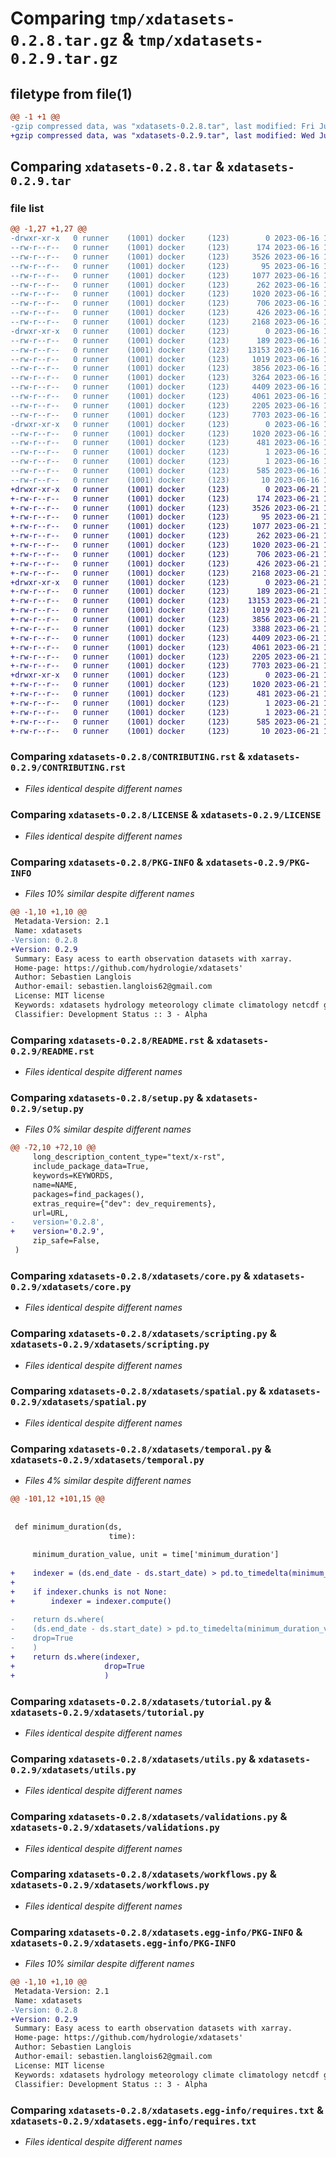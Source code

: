 # Comparing `tmp/xdatasets-0.2.8.tar.gz` & `tmp/xdatasets-0.2.9.tar.gz`

## filetype from file(1)

```diff
@@ -1 +1 @@
-gzip compressed data, was "xdatasets-0.2.8.tar", last modified: Fri Jun 16 19:02:46 2023, max compression
+gzip compressed data, was "xdatasets-0.2.9.tar", last modified: Wed Jun 21 16:27:00 2023, max compression
```

## Comparing `xdatasets-0.2.8.tar` & `xdatasets-0.2.9.tar`

### file list

```diff
@@ -1,27 +1,27 @@
-drwxr-xr-x   0 runner    (1001) docker     (123)        0 2023-06-16 19:02:46.247897 xdatasets-0.2.8/
--rw-r--r--   0 runner    (1001) docker     (123)      174 2023-06-16 19:02:42.000000 xdatasets-0.2.8/AUTHORS.rst
--rw-r--r--   0 runner    (1001) docker     (123)     3526 2023-06-16 19:02:42.000000 xdatasets-0.2.8/CONTRIBUTING.rst
--rw-r--r--   0 runner    (1001) docker     (123)       95 2023-06-16 19:02:42.000000 xdatasets-0.2.8/HISTORY.rst
--rw-r--r--   0 runner    (1001) docker     (123)     1077 2023-06-16 19:02:42.000000 xdatasets-0.2.8/LICENSE
--rw-r--r--   0 runner    (1001) docker     (123)      262 2023-06-16 19:02:42.000000 xdatasets-0.2.8/MANIFEST.in
--rw-r--r--   0 runner    (1001) docker     (123)     1020 2023-06-16 19:02:46.247897 xdatasets-0.2.8/PKG-INFO
--rw-r--r--   0 runner    (1001) docker     (123)      706 2023-06-16 19:02:42.000000 xdatasets-0.2.8/README.rst
--rw-r--r--   0 runner    (1001) docker     (123)      426 2023-06-16 19:02:46.247897 xdatasets-0.2.8/setup.cfg
--rw-r--r--   0 runner    (1001) docker     (123)     2168 2023-06-16 19:02:42.000000 xdatasets-0.2.8/setup.py
-drwxr-xr-x   0 runner    (1001) docker     (123)        0 2023-06-16 19:02:46.247897 xdatasets-0.2.8/xdatasets/
--rw-r--r--   0 runner    (1001) docker     (123)      189 2023-06-16 19:02:42.000000 xdatasets-0.2.8/xdatasets/__init__.py
--rw-r--r--   0 runner    (1001) docker     (123)    13153 2023-06-16 19:02:42.000000 xdatasets-0.2.8/xdatasets/core.py
--rw-r--r--   0 runner    (1001) docker     (123)     1019 2023-06-16 19:02:42.000000 xdatasets-0.2.8/xdatasets/scripting.py
--rw-r--r--   0 runner    (1001) docker     (123)     3856 2023-06-16 19:02:42.000000 xdatasets-0.2.8/xdatasets/spatial.py
--rw-r--r--   0 runner    (1001) docker     (123)     3264 2023-06-16 19:02:42.000000 xdatasets-0.2.8/xdatasets/temporal.py
--rw-r--r--   0 runner    (1001) docker     (123)     4409 2023-06-16 19:02:42.000000 xdatasets-0.2.8/xdatasets/tutorial.py
--rw-r--r--   0 runner    (1001) docker     (123)     4061 2023-06-16 19:02:42.000000 xdatasets-0.2.8/xdatasets/utils.py
--rw-r--r--   0 runner    (1001) docker     (123)     2205 2023-06-16 19:02:42.000000 xdatasets-0.2.8/xdatasets/validations.py
--rw-r--r--   0 runner    (1001) docker     (123)     7703 2023-06-16 19:02:42.000000 xdatasets-0.2.8/xdatasets/workflows.py
-drwxr-xr-x   0 runner    (1001) docker     (123)        0 2023-06-16 19:02:46.247897 xdatasets-0.2.8/xdatasets.egg-info/
--rw-r--r--   0 runner    (1001) docker     (123)     1020 2023-06-16 19:02:46.000000 xdatasets-0.2.8/xdatasets.egg-info/PKG-INFO
--rw-r--r--   0 runner    (1001) docker     (123)      481 2023-06-16 19:02:46.000000 xdatasets-0.2.8/xdatasets.egg-info/SOURCES.txt
--rw-r--r--   0 runner    (1001) docker     (123)        1 2023-06-16 19:02:46.000000 xdatasets-0.2.8/xdatasets.egg-info/dependency_links.txt
--rw-r--r--   0 runner    (1001) docker     (123)        1 2023-06-16 19:02:46.000000 xdatasets-0.2.8/xdatasets.egg-info/not-zip-safe
--rw-r--r--   0 runner    (1001) docker     (123)      585 2023-06-16 19:02:46.000000 xdatasets-0.2.8/xdatasets.egg-info/requires.txt
--rw-r--r--   0 runner    (1001) docker     (123)       10 2023-06-16 19:02:46.000000 xdatasets-0.2.8/xdatasets.egg-info/top_level.txt
+drwxr-xr-x   0 runner    (1001) docker     (123)        0 2023-06-21 16:27:00.074075 xdatasets-0.2.9/
+-rw-r--r--   0 runner    (1001) docker     (123)      174 2023-06-21 16:26:52.000000 xdatasets-0.2.9/AUTHORS.rst
+-rw-r--r--   0 runner    (1001) docker     (123)     3526 2023-06-21 16:26:52.000000 xdatasets-0.2.9/CONTRIBUTING.rst
+-rw-r--r--   0 runner    (1001) docker     (123)       95 2023-06-21 16:26:52.000000 xdatasets-0.2.9/HISTORY.rst
+-rw-r--r--   0 runner    (1001) docker     (123)     1077 2023-06-21 16:26:52.000000 xdatasets-0.2.9/LICENSE
+-rw-r--r--   0 runner    (1001) docker     (123)      262 2023-06-21 16:26:52.000000 xdatasets-0.2.9/MANIFEST.in
+-rw-r--r--   0 runner    (1001) docker     (123)     1020 2023-06-21 16:27:00.074075 xdatasets-0.2.9/PKG-INFO
+-rw-r--r--   0 runner    (1001) docker     (123)      706 2023-06-21 16:26:52.000000 xdatasets-0.2.9/README.rst
+-rw-r--r--   0 runner    (1001) docker     (123)      426 2023-06-21 16:27:00.074075 xdatasets-0.2.9/setup.cfg
+-rw-r--r--   0 runner    (1001) docker     (123)     2168 2023-06-21 16:26:52.000000 xdatasets-0.2.9/setup.py
+drwxr-xr-x   0 runner    (1001) docker     (123)        0 2023-06-21 16:27:00.074075 xdatasets-0.2.9/xdatasets/
+-rw-r--r--   0 runner    (1001) docker     (123)      189 2023-06-21 16:26:52.000000 xdatasets-0.2.9/xdatasets/__init__.py
+-rw-r--r--   0 runner    (1001) docker     (123)    13153 2023-06-21 16:26:52.000000 xdatasets-0.2.9/xdatasets/core.py
+-rw-r--r--   0 runner    (1001) docker     (123)     1019 2023-06-21 16:26:52.000000 xdatasets-0.2.9/xdatasets/scripting.py
+-rw-r--r--   0 runner    (1001) docker     (123)     3856 2023-06-21 16:26:52.000000 xdatasets-0.2.9/xdatasets/spatial.py
+-rw-r--r--   0 runner    (1001) docker     (123)     3388 2023-06-21 16:26:52.000000 xdatasets-0.2.9/xdatasets/temporal.py
+-rw-r--r--   0 runner    (1001) docker     (123)     4409 2023-06-21 16:26:52.000000 xdatasets-0.2.9/xdatasets/tutorial.py
+-rw-r--r--   0 runner    (1001) docker     (123)     4061 2023-06-21 16:26:52.000000 xdatasets-0.2.9/xdatasets/utils.py
+-rw-r--r--   0 runner    (1001) docker     (123)     2205 2023-06-21 16:26:52.000000 xdatasets-0.2.9/xdatasets/validations.py
+-rw-r--r--   0 runner    (1001) docker     (123)     7703 2023-06-21 16:26:52.000000 xdatasets-0.2.9/xdatasets/workflows.py
+drwxr-xr-x   0 runner    (1001) docker     (123)        0 2023-06-21 16:27:00.074075 xdatasets-0.2.9/xdatasets.egg-info/
+-rw-r--r--   0 runner    (1001) docker     (123)     1020 2023-06-21 16:27:00.000000 xdatasets-0.2.9/xdatasets.egg-info/PKG-INFO
+-rw-r--r--   0 runner    (1001) docker     (123)      481 2023-06-21 16:27:00.000000 xdatasets-0.2.9/xdatasets.egg-info/SOURCES.txt
+-rw-r--r--   0 runner    (1001) docker     (123)        1 2023-06-21 16:27:00.000000 xdatasets-0.2.9/xdatasets.egg-info/dependency_links.txt
+-rw-r--r--   0 runner    (1001) docker     (123)        1 2023-06-21 16:27:00.000000 xdatasets-0.2.9/xdatasets.egg-info/not-zip-safe
+-rw-r--r--   0 runner    (1001) docker     (123)      585 2023-06-21 16:27:00.000000 xdatasets-0.2.9/xdatasets.egg-info/requires.txt
+-rw-r--r--   0 runner    (1001) docker     (123)       10 2023-06-21 16:27:00.000000 xdatasets-0.2.9/xdatasets.egg-info/top_level.txt
```

### Comparing `xdatasets-0.2.8/CONTRIBUTING.rst` & `xdatasets-0.2.9/CONTRIBUTING.rst`

 * *Files identical despite different names*

### Comparing `xdatasets-0.2.8/LICENSE` & `xdatasets-0.2.9/LICENSE`

 * *Files identical despite different names*

### Comparing `xdatasets-0.2.8/PKG-INFO` & `xdatasets-0.2.9/PKG-INFO`

 * *Files 10% similar despite different names*

```diff
@@ -1,10 +1,10 @@
 Metadata-Version: 2.1
 Name: xdatasets
-Version: 0.2.8
+Version: 0.2.9
 Summary: Easy acess to earth observation datasets with xarray.
 Home-page: https://github.com/hydrologie/xdatasets'
 Author: Sebastien Langlois
 Author-email: sebastien.langlois62@gmail.com
 License: MIT license
 Keywords: xdatasets hydrology meteorology climate climatology netcdf gridded analysis
 Classifier: Development Status :: 3 - Alpha
```

### Comparing `xdatasets-0.2.8/README.rst` & `xdatasets-0.2.9/README.rst`

 * *Files identical despite different names*

### Comparing `xdatasets-0.2.8/setup.py` & `xdatasets-0.2.9/setup.py`

 * *Files 0% similar despite different names*

```diff
@@ -72,10 +72,10 @@
     long_description_content_type="text/x-rst",
     include_package_data=True,
     keywords=KEYWORDS,
     name=NAME,
     packages=find_packages(),
     extras_require={"dev": dev_requirements},
     url=URL,
-    version='0.2.8',
+    version='0.2.9',
     zip_safe=False,
 )
```

### Comparing `xdatasets-0.2.8/xdatasets/core.py` & `xdatasets-0.2.9/xdatasets/core.py`

 * *Files identical despite different names*

### Comparing `xdatasets-0.2.8/xdatasets/scripting.py` & `xdatasets-0.2.9/xdatasets/scripting.py`

 * *Files identical despite different names*

### Comparing `xdatasets-0.2.8/xdatasets/spatial.py` & `xdatasets-0.2.9/xdatasets/spatial.py`

 * *Files identical despite different names*

### Comparing `xdatasets-0.2.8/xdatasets/temporal.py` & `xdatasets-0.2.9/xdatasets/temporal.py`

 * *Files 4% similar despite different names*

```diff
@@ -101,12 +101,15 @@
 
 
 def minimum_duration(ds,
                      time):
 
     minimum_duration_value, unit = time['minimum_duration']
 
+    indexer = (ds.end_date - ds.start_date) > pd.to_timedelta(minimum_duration_value, unit=unit)
+    
+    if indexer.chunks is not None:
+        indexer = indexer.compute()
 
-    return ds.where(
-    (ds.end_date - ds.start_date) > pd.to_timedelta(minimum_duration_value, unit=unit), 
-    drop=True
-    )
+    return ds.where(indexer,
+                    drop=True
+                    )
```

### Comparing `xdatasets-0.2.8/xdatasets/tutorial.py` & `xdatasets-0.2.9/xdatasets/tutorial.py`

 * *Files identical despite different names*

### Comparing `xdatasets-0.2.8/xdatasets/utils.py` & `xdatasets-0.2.9/xdatasets/utils.py`

 * *Files identical despite different names*

### Comparing `xdatasets-0.2.8/xdatasets/validations.py` & `xdatasets-0.2.9/xdatasets/validations.py`

 * *Files identical despite different names*

### Comparing `xdatasets-0.2.8/xdatasets/workflows.py` & `xdatasets-0.2.9/xdatasets/workflows.py`

 * *Files identical despite different names*

### Comparing `xdatasets-0.2.8/xdatasets.egg-info/PKG-INFO` & `xdatasets-0.2.9/xdatasets.egg-info/PKG-INFO`

 * *Files 10% similar despite different names*

```diff
@@ -1,10 +1,10 @@
 Metadata-Version: 2.1
 Name: xdatasets
-Version: 0.2.8
+Version: 0.2.9
 Summary: Easy acess to earth observation datasets with xarray.
 Home-page: https://github.com/hydrologie/xdatasets'
 Author: Sebastien Langlois
 Author-email: sebastien.langlois62@gmail.com
 License: MIT license
 Keywords: xdatasets hydrology meteorology climate climatology netcdf gridded analysis
 Classifier: Development Status :: 3 - Alpha
```

### Comparing `xdatasets-0.2.8/xdatasets.egg-info/requires.txt` & `xdatasets-0.2.9/xdatasets.egg-info/requires.txt`

 * *Files identical despite different names*

